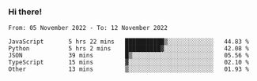 ### Hi there!

<!--START_SECTION:waka-->

```text
From: 05 November 2022 - To: 12 November 2022

JavaScript       5 hrs 22 mins   ███████████▒░░░░░░░░░░░░░   44.83 %
Python           5 hrs 2 mins    ██████████▓░░░░░░░░░░░░░░   42.08 %
JSON             39 mins         █▒░░░░░░░░░░░░░░░░░░░░░░░   05.56 %
TypeScript       15 mins         ▓░░░░░░░░░░░░░░░░░░░░░░░░   02.10 %
Other            13 mins         ▒░░░░░░░░░░░░░░░░░░░░░░░░   01.93 %
```

<!--END_SECTION:waka-->
